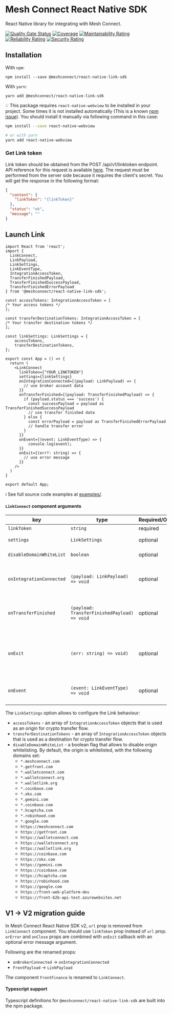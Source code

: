 # Mesh Connect React Native SDK
React Native library for integrating with Mesh Connect.

[![Quality Gate Status](https://sonarqube.getfront.com/api/project_badges/measure?project=FrontFin_mesh-react-native-sdk_AYtDIH_UIVHuUYros6Ac&metric=alert_status&token=sqb_b86a73cc697768102ea42befa131cc75292d194c)](https://sonarqube.getfront.com/dashboard?id=FrontFin_mesh-react-native-sdk_AYtDIH_UIVHuUYros6Ac)
[![Coverage](https://sonarqube.getfront.com/api/project_badges/measure?project=FrontFin_mesh-react-native-sdk_AYtDIH_UIVHuUYros6Ac&metric=coverage&token=sqb_b86a73cc697768102ea42befa131cc75292d194c)](https://sonarqube.getfront.com/dashboard?id=FrontFin_mesh-react-native-sdk_AYtDIH_UIVHuUYros6Ac)
[![Maintainability Rating](https://sonarqube.getfront.com/api/project_badges/measure?project=FrontFin_mesh-react-native-sdk_AYtDIH_UIVHuUYros6Ac&metric=sqale_rating&token=sqb_b86a73cc697768102ea42befa131cc75292d194c)](https://sonarqube.getfront.com/dashboard?id=FrontFin_mesh-react-native-sdk_AYtDIH_UIVHuUYros6Ac)
[![Reliability Rating](https://sonarqube.getfront.com/api/project_badges/measure?project=FrontFin_mesh-react-native-sdk_AYtDIH_UIVHuUYros6Ac&metric=reliability_rating&token=sqb_b86a73cc697768102ea42befa131cc75292d194c)](https://sonarqube.getfront.com/dashboard?id=FrontFin_mesh-react-native-sdk_AYtDIH_UIVHuUYros6Ac)
[![Security Rating](https://sonarqube.getfront.com/api/project_badges/measure?project=FrontFin_mesh-react-native-sdk_AYtDIH_UIVHuUYros6Ac&metric=security_rating&token=sqb_b86a73cc697768102ea42befa131cc75292d194c)](https://sonarqube.getfront.com/dashboard?id=FrontFin_mesh-react-native-sdk_AYtDIH_UIVHuUYros6Ac)

## Installation

With `npm`:

```
npm install --save @meshconnect/react-native-link-sdk
```

With `yarn`:

```
yarn add @meshconnect/react-native-link-sdk
```

💡 This package requires `react-native-webview` to be installed in your project. Some times it is not installed automatically (This is a known [npm issue](https://stackoverflow.com/questions/18401606/npm-doesnt-install-module-dependencies)). You should install it manually via following command in this case:
```bash
npm install --save react-native-webview

# or with yarn
yarn add react-native-webview
```

### Get Link token
Link token should be obtained from the POST /api/v1/linktoken endpoint. 
API reference for this request is available [here](https://docs.meshconnect.com/reference/post_api-v1-linktoken). The request must be performed from the server side because it requires the client's secret. 
You will get the response in the following format:

```json
{
  "content": {
    "linkToken": "{linkToken}"
  },
  "status": "ok",
  "message": ""
}
```

## Launch Link

```tsx
import React from 'react';
import {
  LinkConnect,
  LinkPayload,
  LinkSettings,
  LinkEventType,
  IntegrationAccessToken,
  TransferFinishedPayload,
  TransferFinishedSuccessPayload,
  TransferFinishedErrorPayload
} from '@meshconnect/react-native-link-sdk';

const accessTokens: IntegrationAccessToken = [
/* Your access tokens */
];

const transferDestinationTokens: IntegrationAccessToken = [
/* Your transfer destination tokens */
];

const linkSettings: LinkSettings = {
    accessTokens,
    transferDestinationTokens,
};

export const App = () => {
  return (
    <LinkConnect
      linkToken={"YOUR_LINKTOKEN"}
      settings={linkSettings}
      onIntegrationConnected={(payload: LinkPayload) => {
        // use broker account data
      }}
      onTransferFinished={(payload: TransferFinishedPayload) => {
        if (payload.status === 'success') {
          const successPayload = payload as TransferFinishedSuccessPayload
          // use transfer finished data
        } else {
          const errorPayload = payload as TransferFinishedErrorPayload
          // handle transfer error
        }
      }}
      onEvent={(event: LinkEventType) => {
          console.log(event);
      }}
      onExit={(err?: string) => {
        // use error message
      }}
    />
  )
}

export default App;
```

ℹ️ See full source code examples at [examples/](https://github.com/FrontFin/mesh-react-native-sdk/tree/main/examples).

#### `LinkConnect` component arguments

| key                       | type                                            | Required/Optional | description                                                |
|---------------------------|-------------------------------------------------|-------------------|------------------------------------------------------------|
| `linkToken`               | `string`                                        | required          | Link token                                                 |
| `settings`                | `LinkSettings`                                  | optional          | Settings object                                            |
| `disableDomainWhiteList`  | `boolean`                                       | optional          | Disable origin whitelisting[1]                             |
| `onIntegrationConnected`  | `(payload: LinkPayload) => void`                | optional          | Callback called when users connects their accounts         |
| `onTransferFinished`      | `(payload: TransferFinishedPayload) => void`    | optional          | Callback called when a crypto transfer is executed         |
| `onExit`                  | `(err: string) => void)`                        | optional          | Called if connection not happened. Returns an error message |
| `onEvent`                 | `(event: LinkEventType) => void` | optional          | Callback called when an event is triggered                 |


The `LinkSettings` option allows to configure the Link behaviour:
- `accessTokens` - an array of `IntegrationAccessToken` objects that is used as an origin for crypto transfer flow.
- `transferDestinationTokens` - an array of `IntegrationAccessToken` objects that is used as a destination for crypto transfer flow.
- `disableDomainWhiteList` - a boolean flag that allows to disable origin whitelisting. By default, the origin is whitelisted, with the following domains set:
    + `*.meshconnect.com`
    + `*.getfront.com`
    + `*.walletconnect.com`
    + `*.walletconnect.org`
    + `*.walletlink.org`
    + `*.coinbase.com`
    + `*.okx.com`
    + `*.gemini.com`
    + `*.coinbase.com`
    + `*.hcaptcha.com`
    + `*.robinhood.com`
    + `*.google.com`
    + `https://meshconnect.com`
    + `https://getfront.com`
    + `https://walletconnect.com`
    + `https://walletconnect.org`
    + `https://walletlink.org`
    + `https://coinbase.com`
    + `https://okx.com`
    + `https://gemini.com`
    + `https://coinbase.com`
    + `https://hcaptcha.com`
    + `https://robinhood.com`
    + `https://google.com`
    + `https://front-web-platform-dev`
    + `https://front-b2b-api-test.azurewebsites.net`

## V1 -> V2 migration guide
In Mesh Connect React Native SDK v2, `url` prop is removed from `LinkConnect` component. You should use `linkToken` prop instead of `url` prop.
`orError` and `onClose` props are combined with `onExit` callback with an optional error message argument.

Following are the renamed props:
- `onBrokerConnected` -> `onIntegrationConnected`
- `FrontPayload` -> `LinkPayload`

The component `FrontFinance` is renamed to `LinkConnect`.

#### Typescript support
Typescript definitions for `@meshconnect/react-native-link-sdk` are built into the npm package.
